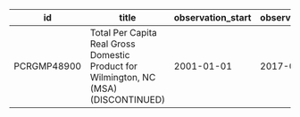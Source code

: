 | id          | title                                                                                | observation_start   | observation_end   |
|-------------|--------------------------------------------------------------------------------------|---------------------|-------------------|
| PCRGMP48900 | Total Per Capita Real Gross Domestic Product for Wilmington, NC (MSA) (DISCONTINUED) | 2001-01-01          | 2017-01-01        |